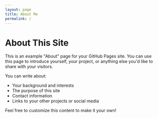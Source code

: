 ```yaml
---
layout: page
title: About Me
permalink: /
---
```


# About This Site

This is an example "About" page for your GitHub Pages site. You can use this page to introduce yourself, your project, or anything else you'd like to share with your visitors.

You can write about:

*   Your background and interests
*   The purpose of this site
*   Contact information
*   Links to your other projects or social media

Feel free to customize this content to make it your own!
